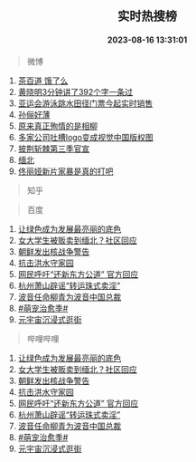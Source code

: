 <div align="center"><h2>实时热搜榜</h2><h4>2023-08-16 13:31:01</h4></div>

> 微博  

1. [茶百道 饿了么](https://s.weibo.com/weibo?q=%E8%8C%B6%E7%99%BE%E9%81%93%20%E9%A5%BF%E4%BA%86%E4%B9%88&t=31&band_rank=1&Refer=top)<br />
2. [黄晓明3分钟讲了392个字一条过](https://s.weibo.com/weibo?q=%23%E9%BB%84%E6%99%93%E6%98%8E3%E5%88%86%E9%92%9F%E8%AE%B2%E4%BA%86392%E4%B8%AA%E5%AD%97%E4%B8%80%E6%9D%A1%E8%BF%87%23&t=31&band_rank=2&Refer=top)<br />
3. [亚运会游泳跳水田径门票今起实时销售](https://s.weibo.com/weibo?q=%23%E4%BA%9A%E8%BF%90%E4%BC%9A%E6%B8%B8%E6%B3%B3%E8%B7%B3%E6%B0%B4%E7%94%B0%E5%BE%84%E9%97%A8%E7%A5%A8%E4%BB%8A%E8%B5%B7%E5%AE%9E%E6%97%B6%E9%94%80%E5%94%AE%23&t=31&band_rank=3&Refer=top)<br />
4. [孙俪好薄](https://s.weibo.com/weibo?q=%23%E5%AD%99%E4%BF%AA%E5%A5%BD%E8%96%84%23&t=31&band_rank=4&Refer=top)<br />
5. [原来真正殉情的是相柳](https://s.weibo.com/weibo?q=%23%E5%8E%9F%E6%9D%A5%E7%9C%9F%E6%AD%A3%E6%AE%89%E6%83%85%E7%9A%84%E6%98%AF%E7%9B%B8%E6%9F%B3%23&t=31&band_rank=5&Refer=top)<br />
6. [多家公司吐槽logo变成视觉中国版权图](https://s.weibo.com/weibo?q=%23%E5%A4%9A%E5%AE%B6%E5%85%AC%E5%8F%B8%E5%90%90%E6%A7%BDlogo%E5%8F%98%E6%88%90%E8%A7%86%E8%A7%89%E4%B8%AD%E5%9B%BD%E7%89%88%E6%9D%83%E5%9B%BE%23&t=31&band_rank=6&Refer=top)<br />
7. [披荆斩棘第三季官宣](https://s.weibo.com/weibo?q=%23%E6%8A%AB%E8%8D%86%E6%96%A9%E6%A3%98%E7%AC%AC%E4%B8%89%E5%AD%A3%E5%AE%98%E5%AE%A3%23&t=31&band_rank=7&Refer=top)<br />
8. [缅北](https://s.weibo.com/weibo?q=%E7%BC%85%E5%8C%97&t=31&band_rank=8&Refer=top)<br />
9. [佟丽娅新片家暴是真的打吧](https://s.weibo.com/weibo?q=%23%E4%BD%9F%E4%B8%BD%E5%A8%85%E6%96%B0%E7%89%87%E5%AE%B6%E6%9A%B4%E6%98%AF%E7%9C%9F%E7%9A%84%E6%89%93%E5%90%A7%23&t=31&band_rank=9&Refer=top)<br />

> 知乎  


> 百度  

1. [让绿色成为发展最亮丽的底色](https://www.baidu.com/s?wd=%E8%AE%A9%E7%BB%BF%E8%89%B2%E6%88%90%E4%B8%BA%E5%8F%91%E5%B1%95%E6%9C%80%E4%BA%AE%E4%B8%BD%E7%9A%84%E5%BA%95%E8%89%B2&sa=fyb_news&rsv_dl=fyb_news)<br />
2. [女大学生被贩卖到缅北？社区回应](https://www.baidu.com/s?wd=%E5%A5%B3%E5%A4%A7%E5%AD%A6%E7%94%9F%E8%A2%AB%E8%B4%A9%E5%8D%96%E5%88%B0%E7%BC%85%E5%8C%97%EF%BC%9F%E7%A4%BE%E5%8C%BA%E5%9B%9E%E5%BA%94&sa=fyb_news&rsv_dl=fyb_news)<br />
3. [朝鲜发出核战争警告](https://www.baidu.com/s?wd=%E6%9C%9D%E9%B2%9C%E5%8F%91%E5%87%BA%E6%A0%B8%E6%88%98%E4%BA%89%E8%AD%A6%E5%91%8A&sa=fyb_news&rsv_dl=fyb_news)<br />
4. [抗击洪水守家园](https://www.baidu.com/s?wd=%E6%8A%97%E5%87%BB%E6%B4%AA%E6%B0%B4%E5%AE%88%E5%AE%B6%E5%9B%AD&sa=fyb_news&rsv_dl=fyb_news)<br />
5. [网民呼吁“还新东方公道” 官方回应](https://www.baidu.com/s?wd=%E7%BD%91%E6%B0%91%E5%91%BC%E5%90%81%E2%80%9C%E8%BF%98%E6%96%B0%E4%B8%9C%E6%96%B9%E5%85%AC%E9%81%93%E2%80%9D+%E5%AE%98%E6%96%B9%E5%9B%9E%E5%BA%94&sa=fyb_news&rsv_dl=fyb_news)<br />
6. [杭州萧山辟谣“转运珠式卖淫”](https://www.baidu.com/s?wd=%E6%9D%AD%E5%B7%9E%E8%90%A7%E5%B1%B1%E8%BE%9F%E8%B0%A3%E2%80%9C%E8%BD%AC%E8%BF%90%E7%8F%A0%E5%BC%8F%E5%8D%96%E6%B7%AB%E2%80%9D&sa=fyb_news&rsv_dl=fyb_news)<br />
7. [波音任命柳青为波音中国总裁](https://www.baidu.com/s?wd=%E6%B3%A2%E9%9F%B3%E4%BB%BB%E5%91%BD%E6%9F%B3%E9%9D%92%E4%B8%BA%E6%B3%A2%E9%9F%B3%E4%B8%AD%E5%9B%BD%E6%80%BB%E8%A3%81&sa=fyb_news&rsv_dl=fyb_news)<br />
8. [#萌宠治愈季#](https://www.baidu.com/s?wd=%23%E8%90%8C%E5%AE%A0%E6%B2%BB%E6%84%88%E5%AD%A3%23&sa=fyb_news&rsv_dl=fyb_news)<br />
9. [元宇宙沉浸式逛街](https://www.baidu.com/s?wd=%E5%85%83%E5%AE%87%E5%AE%99%E6%B2%89%E6%B5%B8%E5%BC%8F%E9%80%9B%E8%A1%97&sa=fyb_news&rsv_dl=fyb_news)<br />

> 哔哩哔哩  

1. [让绿色成为发展最亮丽的底色](https://www.baidu.com/s?wd=%E8%AE%A9%E7%BB%BF%E8%89%B2%E6%88%90%E4%B8%BA%E5%8F%91%E5%B1%95%E6%9C%80%E4%BA%AE%E4%B8%BD%E7%9A%84%E5%BA%95%E8%89%B2&sa=fyb_news&rsv_dl=fyb_news)<br />
2. [女大学生被贩卖到缅北？社区回应](https://www.baidu.com/s?wd=%E5%A5%B3%E5%A4%A7%E5%AD%A6%E7%94%9F%E8%A2%AB%E8%B4%A9%E5%8D%96%E5%88%B0%E7%BC%85%E5%8C%97%EF%BC%9F%E7%A4%BE%E5%8C%BA%E5%9B%9E%E5%BA%94&sa=fyb_news&rsv_dl=fyb_news)<br />
3. [朝鲜发出核战争警告](https://www.baidu.com/s?wd=%E6%9C%9D%E9%B2%9C%E5%8F%91%E5%87%BA%E6%A0%B8%E6%88%98%E4%BA%89%E8%AD%A6%E5%91%8A&sa=fyb_news&rsv_dl=fyb_news)<br />
4. [抗击洪水守家园](https://www.baidu.com/s?wd=%E6%8A%97%E5%87%BB%E6%B4%AA%E6%B0%B4%E5%AE%88%E5%AE%B6%E5%9B%AD&sa=fyb_news&rsv_dl=fyb_news)<br />
5. [网民呼吁“还新东方公道” 官方回应](https://www.baidu.com/s?wd=%E7%BD%91%E6%B0%91%E5%91%BC%E5%90%81%E2%80%9C%E8%BF%98%E6%96%B0%E4%B8%9C%E6%96%B9%E5%85%AC%E9%81%93%E2%80%9D+%E5%AE%98%E6%96%B9%E5%9B%9E%E5%BA%94&sa=fyb_news&rsv_dl=fyb_news)<br />
6. [杭州萧山辟谣“转运珠式卖淫”](https://www.baidu.com/s?wd=%E6%9D%AD%E5%B7%9E%E8%90%A7%E5%B1%B1%E8%BE%9F%E8%B0%A3%E2%80%9C%E8%BD%AC%E8%BF%90%E7%8F%A0%E5%BC%8F%E5%8D%96%E6%B7%AB%E2%80%9D&sa=fyb_news&rsv_dl=fyb_news)<br />
7. [波音任命柳青为波音中国总裁](https://www.baidu.com/s?wd=%E6%B3%A2%E9%9F%B3%E4%BB%BB%E5%91%BD%E6%9F%B3%E9%9D%92%E4%B8%BA%E6%B3%A2%E9%9F%B3%E4%B8%AD%E5%9B%BD%E6%80%BB%E8%A3%81&sa=fyb_news&rsv_dl=fyb_news)<br />
8. [#萌宠治愈季#](https://www.baidu.com/s?wd=%23%E8%90%8C%E5%AE%A0%E6%B2%BB%E6%84%88%E5%AD%A3%23&sa=fyb_news&rsv_dl=fyb_news)<br />
9. [元宇宙沉浸式逛街](https://www.baidu.com/s?wd=%E5%85%83%E5%AE%87%E5%AE%99%E6%B2%89%E6%B5%B8%E5%BC%8F%E9%80%9B%E8%A1%97&sa=fyb_news&rsv_dl=fyb_news)<br />

